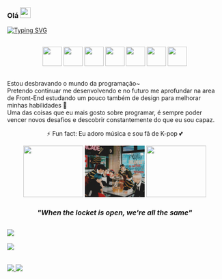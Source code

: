 ### Olá <img height="25px" width="25px" src="https://github.com/TheDudeThatCode/TheDudeThatCode/blob/6bd69ddcf3118726abbcf0aa0e0c5b6e712886b4/Assets/Hi.gif" /> 

<a href="https://git.io/typing-svg"><img src="https://readme-typing-svg.demolab.com?font=Itim&size=29&pause=1000&color=F79680&width=492&height=60&lines=Muito+prazer%2C+meu+nome+%C3%A9+J%C3%A9ssica+%E2%9C%A8" alt="Typing SVG" /></a>

<h2 dir="auto"></h2>
  <div align="center" dir="auto" style="align:center, display:flex, flex-direction:column, align-items:center"> 
    <img src="https://cdn.jsdelivr.net/gh/devicons/devicon/icons/css3/css3-plain.svg" width="45px" height="45px"/> 
    <img src="https://cdn.jsdelivr.net/gh/devicons/devicon/icons/html5/html5-original.svg" width="45px" height="45px"/> 
    <img src="https://cdn.jsdelivr.net/gh/devicons/devicon/icons/javascript/javascript-original.svg" width="45px" height="45px"/>
    <img src="https://cdn.jsdelivr.net/gh/devicons/devicon/icons/react/react-original.svg" width="45px" height="45px"/>
    <img src="https://cdn.jsdelivr.net/gh/devicons/devicon/icons/docker/docker-original.svg" width="45px" height="45px"/>
    <img src="https://cdn.jsdelivr.net/gh/devicons/devicon/icons/postgresql/postgresql-original.svg" width="45px" height="45px"/>
    <img src="https://cdn.jsdelivr.net/gh/devicons/devicon/icons/typescript/typescript-original.svg" width="45px" height="45px"/>
  </div>
  
<h2 dir="auto"></h2>

Estou desbravando o mundo da programação~ <br>
Pretendo continuar me desenvolvendo e no futuro me aprofundar na area de Front-End estudando um pouco também de design para melhorar minhas habilidades 🔭 <br>
Uma das coisas que eu mais gosto sobre programar, é sempre poder vencer novos desafios e descobrir constantemente do que eu sou capaz. 
  
<div align="center" dir="auto">
  
  ⚡ Fun fact: Eu adoro música e sou fã de K-pop 💕 <br>
  
  <img src="https://github.com/JessKangs/JessKangs/blob/master/gifs/stray-kids-maniac1.gif" width="140px" height="120px" object-fit="contain" />
  
  <img src="https://github.com/JessKangs/JessKangs/blob/master/gifs/stray-kids-maniac2.gif" width="140px" height="120px" />
  
  <img src="https://github.com/JessKangs/JessKangs/blob/master/gifs/stray-kids-maniac3.gif" width="140px" height="120px"  />
  
  <i><h3 font-size="20px" font-weight="200">"When the locket is open, we're all the same"</h3></i>
  
</div>

<h2 dir="auto"></h2>

[<img src="https://img.shields.io/badge/linkedin-%230077B5.svg?&style=for-the-badge&logo=linkedin&logoColor=white" />](https://www.linkedin.com/in/jessicav-santos678/) 

[<img src="https://img.shields.io/badge/Microsoft_Outlook-0078D4?style=for-the-badge&logo=microsoft-outlook&logoColor=white" />](mailto:jessicavitorsantos@outlook.com?)

<h2 dir="auto"></h2>

<div>
<a href="https://github.com/JessKangs">
<img height="180em" src="https://github-readme-stats.vercel.app/api/top-langs/?username=JessKangs&layout=compact&langs_count=7&theme=dracula"/>
<img height="180em" src="https://github-readme-stats.vercel.app/api?username=JessKangs&show_icons=true&theme=dracula&include_all_commits=true&count_private=true"/>
</div>


  
